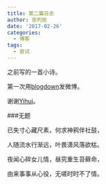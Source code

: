 ```yaml
---
title: 第二篇日志
author: 张列弛
date: '2017-02-26'
categories:
  - 博客
tags:
  - 尝试
---
```


之前写的一首小诗。

第一次用[blogdown](https://github.com/rstudio/blogdown)发微博。

谢谢[Yihui](https://yihui.name)。

###无题

已失寸心藏尺素，何求神鸦伴社鼓，

人随流水行渐远，叶畏潇风落欲枯。

夜闻心碎女儿情，昼究重生苔藓命，

由来事事从心役，无嗟时时不了情。
